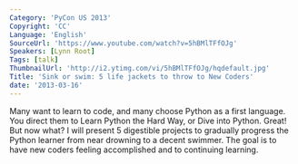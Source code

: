 ```yaml
---
Category: 'PyCon US 2013'
Copyright: 'CC'
Language: 'English'
SourceUrl: 'https://www.youtube.com/watch?v=5hBMlTFfOJg'
Speakers: [Lynn Root]
Tags: [talk]
ThumbnailUrl: 'http://i2.ytimg.com/vi/5hBMlTFfOJg/hqdefault.jpg'
Title: 'Sink or swim: 5 life jackets to throw to New Coders'
date: '2013-03-16'
---
```

Many want to learn to code, and many choose Python as a first language. You direct them to Learn Python the Hard Way, or Dive into Python. Great!  But now what? I will present 5 digestible projects to gradually progress the Python learner from near drowning to a decent swimmer. The goal is to have new coders feeling accomplished and to continuing learning.
